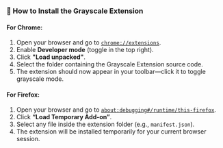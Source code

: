### 🖤 How to Install the Grayscale Extension

#### For **Chrome**:
1. Open your browser and go to [`chrome://extensions`](chrome://extensions).
2. Enable **Developer mode** (toggle in the top right).
3. Click **"Load unpacked"**.
4. Select the folder containing the Grayscale Extension source code.
5. The extension should now appear in your toolbar—click it to toggle grayscale mode.

#### For **Firefox**:
1. Open your browser and go to [`about:debugging#/runtime/this-firefox`](about:debugging#/runtime/this-firefox).
2. Click **“Load Temporary Add-on”**.
3. Select any file inside the extension folder (e.g., `manifest.json`).
4. The extension will be installed temporarily for your current browser session.
